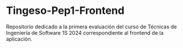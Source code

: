 # Tingeso-Pep1-Frontend
Repositorio dedicado a la primera evaluación del curso de Técnicas de Ingeniería de Software 1S 2024 correspondiente al frontend de la aplicación.
